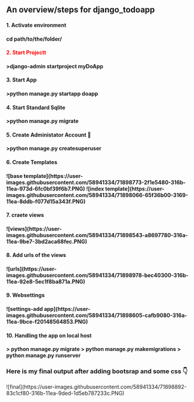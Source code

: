 <h2><b>An overview/steps for django_todoapp</b></h2>

<h4>1. Activate environment<h4>
        cd path/to/the/folder/
        <h4><font color='red'>2. Start Projectt</font><h4>
        >django-admin startproject myDoApp
<h4>3. Start App<h4>
        >python manage.py startapp doapp
<h4>4. Start Standard Sqlite<h4>
        >python manage.py migrate
<h4>5. Create Administator Account 👤<h4>
        >python manage.py createsuperuser
<h4>6. Create Templates<h4>
![base template](https://user-images.githubusercontent.com/58941334/71898773-2f1e5480-316b-11ea-973d-6fc0bf39f6b7.PNG)
![index template](https://user-images.githubusercontent.com/58941334/71898066-65f36b00-3169-11ea-8ddb-f077d15a343f.PNG)
<h4>7. craete views<h4>
        ![views](https://user-images.githubusercontent.com/58941334/71898543-a8697780-316a-11ea-9be7-3bd2aca68fec.PNG)
<h4>8. Add urls of the views<h4>
        ![urls](https://user-images.githubusercontent.com/58941334/71898978-bec40300-316b-11ea-92e8-5ec1f8ba871a.PNG)
<h4>9. Websettings<h4>
        ![settings-add app](https://user-images.githubusercontent.com/58941334/71898605-cafb9080-316a-11ea-9bce-f20148564853.PNG)
<h4>10. Handling the app on local host<h4>
        > python manage.py migrate
        > python manage.py makemigrations
        > python manage.py runserver
        
<h3> Here is my final output after adding bootsrap and some css 👇</h3>
![final](https://user-images.githubusercontent.com/58941334/71898892-83c1cf80-316b-11ea-9ded-1d5eb787233c.PNG)
